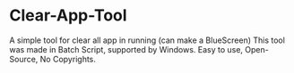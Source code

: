 # Clear-App-Tool
A simple tool for clear all app in running (can make a BlueScreen)
This tool was made in Batch Script, supported by Windows.
Easy to use, Open-Source, No Copyrights.
